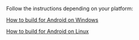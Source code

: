 Follow the instructions depending on your platform:

[How to build for Android on Windows](How-to-build-for-Android-on-Windows)

[How to build for Android on Linux](How-to-build-for-Android-on-Linux-(2.3))